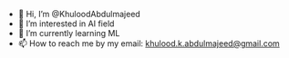 - 👋 Hi, I’m @KhuloodAbdulmajeed
- 👀 I’m interested in AI field
- 🌱 I’m currently learning ML
- 📫 How to reach me by my email: khulood.k.abdulmajeed@gmail.com

<!---
KhuloodAbdulmajeed/KhuloodAbdulmajeed is a ✨ special ✨ repository because its `README.md` (this file) appears on your GitHub profile.
You can click the Preview link to take a look at your changes.
--->

